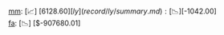 [mm](record/mm/summary.md): [📈] [$6128.60]  
[ly](record/ly/summary.md): [📉] [$-1042.00]  
[fa](record/fa/summary.md): [📉] [$-907680.01]  
